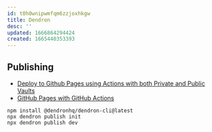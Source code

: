 ```yaml
---
id: t0h0wnipwmfqm6zzjoxhkgw
title: Dendron
desc: ''
updated: 1666864294424
created: 1665440353393
---
```



## Publishing

* [Deploy to Github Pages using Actions with both Private and Public Vaults](https://wiki.dendron.so/notes/N2XTqKPFEkKCFJ6kRnzl0/)
* [GitHub Pages with GitHub Actions](https://wiki.dendron.so/notes/FnK2ws6w1uaS1YzBUY3BR/)

```text
npm install @dendronhq/dendron-cli@latest
npx dendron publish init
npx dendron publish dev
```
